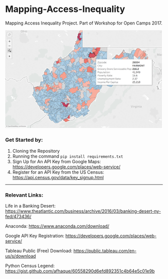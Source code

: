 # Mapping-Access-Inequality
Mapping Access Inequality Project. Part of Workshop for Open Camps 2017. 

![WV-Image](WV-Image.png)

### Get Started by:
1. Cloning the Repository
2. Running the command `pip install requirements.txt`
3. Sign Up for An API Key from Google Maps: https://developers.google.com/places/web-service/
4. Register for an API Key from the US Census: https://api.census.gov/data/key_signup.html

---

### Relevant Links:

Life in a Banking Desert: https://www.theatlantic.com/business/archive/2016/03/banking-desert-ny-fed/473436/

Anaconda: https://www.anaconda.com/download/

Google API Key Registration: https://developers.google.com/places/web-service/

Tableau Public (Free) Download: https://public.tableau.com/en-us/s/download

Python Census Legend: https://gist.github.com/afhaque/60558290d6efd892351c4b64e5c01e9b
